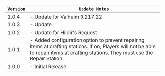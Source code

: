| `Version` | `Update Notes`                                                                                                                                                                        |
|-----------|---------------------------------------------------------------------------------------------------------------------------------------------------------------------------------------|
| 1.0.4     | - Update for Valheim 0.217.22                                                                                                                                                         |
| 1.0.3     | - Update                                                                                                                                                                              |
| 1.0.2     | - Update for Hildir's Request                                                                                                                                                         |
| 1.0.1     | - Added configuration option to prevent repairing items at crafting stations. If on, Players will not be able to repair items at crafting stations. They must use the Repair Station. |
| 1.0.0     | - Initial Release                                                                                                                                                                     |